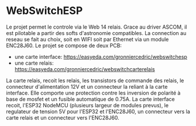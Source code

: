 # WebSwitchESP

Le projet permet le controle via le Web 14 relais. Grace au driver ASCOM, il est pilotable a partir des softs d'astronomie compatibles.
La connection au reseau se fait au choix, soit en WIFI soit par Ethernet via un module ENC28J60.
Le projet se compose de deux PCB:
  - une carte interface: https://easyeda.com/gronniercedric/webswitchesp
  - une carte relais: https://easyeda.com/gronniercedric/webswitchcarterelais
  
La carte relais, recoit les relais, les transistors de commande des relais, le connecteur d'alimentation 12V et un connecteur la reliant à la carte interface.
Elle comporte une protection contre les inversion de polarité à base de mosfet et un fusible automatique de 0.75A.
La carte interface recoit, l'ESP32 NodeMCU (plusieurs largeur de modules prevus), le regulateur de tension 5V pour l'ESP32 et l'ENC28J60, un connecteur vers la 
carte relais et un connecteur vers l'ENC28J60.
